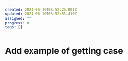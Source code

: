```yaml
---
created: 2024-06-10T08:52:20.001Z
updated: 2024-06-10T08:52:56.410Z
assigned: ""
progress: 0
tags: []
---
```


# Add example of getting case
